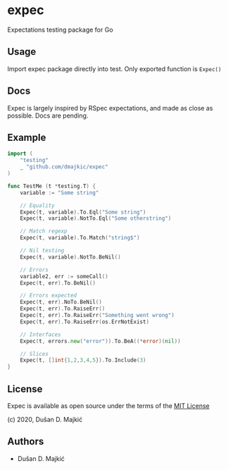 # expec
Expectations testing package for Go

## Usage

Import expec package directly into test. Only exported function is `Expec()`

## Docs

Expec is largely inspired by RSpec expectations, and made as close as possible.
Docs are pending.

## Example

```go
import (
	"testing"
	_ "github.com/dmajkic/expec"
)

func TestMe (t *testing.T) {
	variable := "Some string"

	// Equality
	Expec(t, variable).To.Eql("Some string")
	Expec(t, variable).NotTo.Eql("Some otherstring")

	// Match regexp
	Expec(t, variable).To.Match("string$")

	// Nil testing
	Expec(t, variable).NotTo.BeNil()

	// Errors
	variable2, err := someCall()
	Expec(t, err).To.BeNil()

	// Errors expected
	Expec(t, err).NoTo.BeNil()
	Expec(t, err).To.RaiseErr()
	Expec(t, err).To.RaiseErr("Something went wrong")
	Expec(t, err).To.RaiseErr(os.ErrNotExist)

	// Interfaces
	Expec(t, errors.new("error")).To.BeA((*error)(nil))

	// Slices
	Expec(t, []int{1,2,3,4,5}).To.Include(3)
}
```

## License

Expec is available as open source under the terms of the [MIT License][license]

(c) 2020, Dušan D. Majkić

## Authors

* Dušan D. Majkić

[license]: http://opensource.org/licenses/MIT